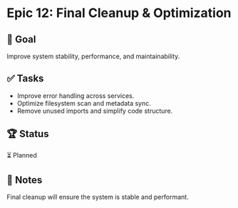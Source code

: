 # Epic 12: Final Cleanup & Optimization

## 🎯 Goal  
Improve system stability, performance, and maintainability.

## ✅ Tasks  
- Improve error handling across services.  
- Optimize filesystem scan and metadata sync.  
- Remove unused imports and simplify code structure.  

## 🏆 Status  
⏳ Planned  

## 📝 Notes  
Final cleanup will ensure the system is stable and performant.